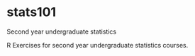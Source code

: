 # stats101
Second year undergraduate statistics

R Exercises for second year undergraduate statistics courses. 
